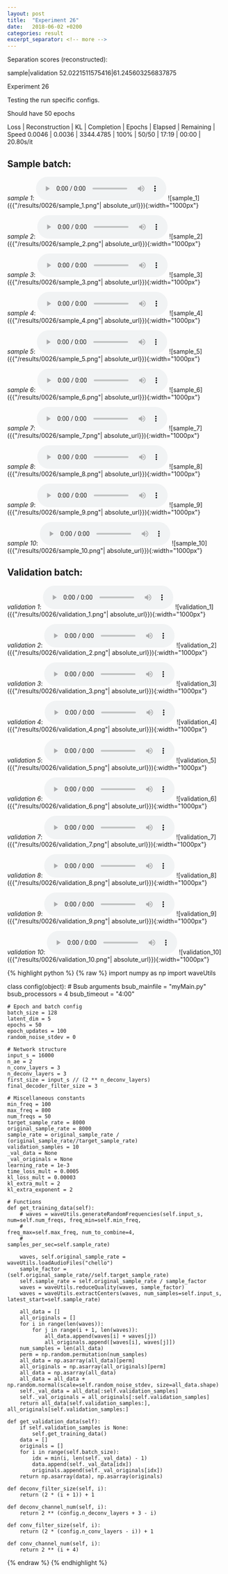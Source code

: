 ```yaml
---
layout: post
title:  "Experiment 26"
date:   2018-06-02 +0200
categories: result
excerpt_separator: <!-- more -->
---
```

Separation scores (reconstructed):

sample|validation
52.0221511575416|61.245603256837875<!-- more -->

Experiment 26

Testing the run specific configs.

Should have 50 epochs

Loss | Reconstruction | KL | Completion | Epochs | Elapsed | Remaining | Speed
0.0046 | 0.0036 | 3344.4785 | 100% | 50/50 | 17:19 | 00:00 | 20.80s/it

## **Sample batch**:
_sample 1_:
<audio src="/ResultsOverview/results/0026/sample_1.wav" controls preload></audio>
![sample_1]({{"/results/0026/sample_1.png"| absolute_url}}){:width="1000px"}

_sample 2_:
<audio src="/ResultsOverview/results/0026/sample_2.wav" controls preload></audio>
![sample_2]({{"/results/0026/sample_2.png"| absolute_url}}){:width="1000px"}

_sample 3_:
<audio src="/ResultsOverview/results/0026/sample_3.wav" controls preload></audio>
![sample_3]({{"/results/0026/sample_3.png"| absolute_url}}){:width="1000px"}

_sample 4_:
<audio src="/ResultsOverview/results/0026/sample_4.wav" controls preload></audio>
![sample_4]({{"/results/0026/sample_4.png"| absolute_url}}){:width="1000px"}

_sample 5_:
<audio src="/ResultsOverview/results/0026/sample_5.wav" controls preload></audio>
![sample_5]({{"/results/0026/sample_5.png"| absolute_url}}){:width="1000px"}

_sample 6_:
<audio src="/ResultsOverview/results/0026/sample_6.wav" controls preload></audio>
![sample_6]({{"/results/0026/sample_6.png"| absolute_url}}){:width="1000px"}

_sample 7_:
<audio src="/ResultsOverview/results/0026/sample_7.wav" controls preload></audio>
![sample_7]({{"/results/0026/sample_7.png"| absolute_url}}){:width="1000px"}

_sample 8_:
<audio src="/ResultsOverview/results/0026/sample_8.wav" controls preload></audio>
![sample_8]({{"/results/0026/sample_8.png"| absolute_url}}){:width="1000px"}

_sample 9_:
<audio src="/ResultsOverview/results/0026/sample_9.wav" controls preload></audio>
![sample_9]({{"/results/0026/sample_9.png"| absolute_url}}){:width="1000px"}

_sample 10_:
<audio src="/ResultsOverview/results/0026/sample_10.wav" controls preload></audio>
![sample_10]({{"/results/0026/sample_10.png"| absolute_url}}){:width="1000px"}

## **Validation batch**:
_validation 1_:
<audio src="/ResultsOverview/results/0026/validation_1.wav" controls preload></audio>
![validation_1]({{"/results/0026/validation_1.png"| absolute_url}}){:width="1000px"}

_validation 2_:
<audio src="/ResultsOverview/results/0026/validation_2.wav" controls preload></audio>
![validation_2]({{"/results/0026/validation_2.png"| absolute_url}}){:width="1000px"}

_validation 3_:
<audio src="/ResultsOverview/results/0026/validation_3.wav" controls preload></audio>
![validation_3]({{"/results/0026/validation_3.png"| absolute_url}}){:width="1000px"}

_validation 4_:
<audio src="/ResultsOverview/results/0026/validation_4.wav" controls preload></audio>
![validation_4]({{"/results/0026/validation_4.png"| absolute_url}}){:width="1000px"}

_validation 5_:
<audio src="/ResultsOverview/results/0026/validation_5.wav" controls preload></audio>
![validation_5]({{"/results/0026/validation_5.png"| absolute_url}}){:width="1000px"}

_validation 6_:
<audio src="/ResultsOverview/results/0026/validation_6.wav" controls preload></audio>
![validation_6]({{"/results/0026/validation_6.png"| absolute_url}}){:width="1000px"}

_validation 7_:
<audio src="/ResultsOverview/results/0026/validation_7.wav" controls preload></audio>
![validation_7]({{"/results/0026/validation_7.png"| absolute_url}}){:width="1000px"}

_validation 8_:
<audio src="/ResultsOverview/results/0026/validation_8.wav" controls preload></audio>
![validation_8]({{"/results/0026/validation_8.png"| absolute_url}}){:width="1000px"}

_validation 9_:
<audio src="/ResultsOverview/results/0026/validation_9.wav" controls preload></audio>
![validation_9]({{"/results/0026/validation_9.png"| absolute_url}}){:width="1000px"}

_validation 10_:
<audio src="/ResultsOverview/results/0026/validation_10.wav" controls preload></audio>
![validation_10]({{"/results/0026/validation_10.png"| absolute_url}}){:width="1000px"}


{% highlight python %}
{% raw %}
import numpy as np
import waveUtils


class config(object):
	# Bsub arguments
	bsub_mainfile = "myMain.py"
	bsub_processors = 4
	bsub_timeout = "4:00"

	# Epoch and batch config
	batch_size = 128
	latent_dim = 5
	epochs = 50
	epoch_updates = 100
	random_noise_stdev = 0

	# Network structure
	input_s = 16000
	n_ae = 2
	n_conv_layers = 3
	n_deconv_layers = 3
	first_size = input_s // (2 ** n_deconv_layers)
	final_decoder_filter_size = 3

	# Miscellaneous constants
	min_freq = 100
	max_freq = 800
	num_freqs = 50
	target_sample_rate = 8000
	original_sample_rate = 8000
	sample_rate = original_sample_rate / (original_sample_rate//target_sample_rate)
	validation_samples = 10
	_val_data = None
	_val_originals = None
	learning_rate = 1e-3
	time_loss_mult = 0.0005
	kl_loss_mult = 0.00003
	kl_extra_mult = 2
	kl_extra_exponent = 2

	# Functions
	def get_training_data(self):
		# waves = waveUtils.generateRandomFrequencies(self.input_s, num=self.num_freqs, freq_min=self.min_freq,
		#                                            freq_max=self.max_freq, num_to_combine=4,
		#                                            samples_per_sec=self.sample_rate)

		waves, self.original_sample_rate = waveUtils.loadAudioFiles("chello")
		sample_factor = (self.original_sample_rate//self.target_sample_rate)
		self.sample_rate = self.original_sample_rate / sample_factor
		waves = waveUtils.reduceQuality(waves, sample_factor)
		waves = waveUtils.extractCenters(waves, num_samples=self.input_s, latest_start=self.sample_rate)

		all_data = []
		all_originals = []
		for i in range(len(waves)):
			for j in range(i + 1, len(waves)):
				all_data.append(waves[i] + waves[j])
				all_originals.append([waves[i], waves[j]])
		num_samples = len(all_data)
		perm = np.random.permutation(num_samples)
		all_data = np.asarray(all_data)[perm]
		all_originals = np.asarray(all_originals)[perm]
		all_data = np.asarray(all_data)
		all_data = all_data + np.random.normal(scale=self.random_noise_stdev, size=all_data.shape)
		self._val_data = all_data[:self.validation_samples]
		self._val_originals = all_originals[:self.validation_samples]
		return all_data[self.validation_samples:], all_originals[self.validation_samples:]

	def get_validation_data(self):
		if self.validation_samples is None:
			self.get_training_data()
		data = []
		originals = []
		for i in range(self.batch_size):
			idx = min(i, len(self._val_data) - 1)
			data.append(self._val_data[idx])
			originals.append(self._val_originals[idx])
		return np.asarray(data), np.asarray(originals)

	def deconv_filter_size(self, i):
		return (2 * (i + 1)) + 1

	def deconv_channel_num(self, i):
		return 2 ** (config.n_deconv_layers + 3 - i)

	def conv_filter_size(self, i):
		return (2 * (config.n_conv_layers - i)) + 1

	def conv_channel_num(self, i):
		return 2 ** (i + 4)

{% endraw %}
{% endhighlight %}
